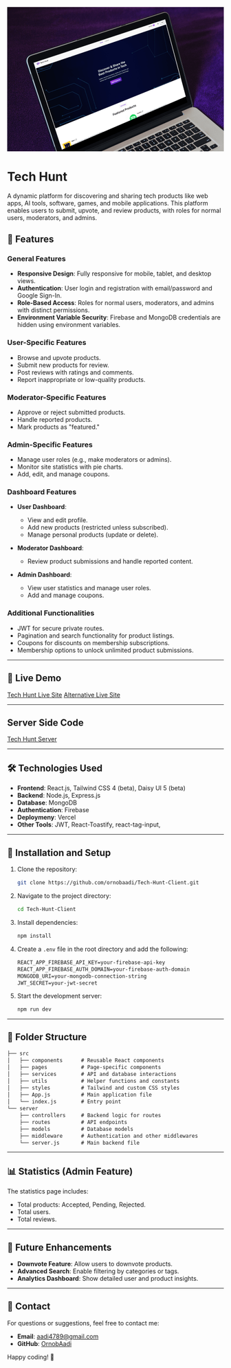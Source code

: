 <div align="center">
  <img src="public/Tech Hunt Mockup.png" alt="Tech Hunt Logo">
</div>

# Tech Hunt

A dynamic platform for discovering and sharing tech products like web apps, AI tools, software, games, and mobile applications. This platform enables users to submit, upvote, and review products, with roles for normal users, moderators, and admins.

## 🌟 Features

### General Features
- **Responsive Design**: Fully responsive for mobile, tablet, and desktop views.
- **Authentication**: User login and registration with email/password and Google Sign-In.
- **Role-Based Access**: Roles for normal users, moderators, and admins with distinct permissions.
- **Environment Variable Security**: Firebase and MongoDB credentials are hidden using environment variables.

### User-Specific Features
- Browse and upvote products.
- Submit new products for review.
- Post reviews with ratings and comments.
- Report inappropriate or low-quality products.

### Moderator-Specific Features
- Approve or reject submitted products.
- Handle reported products.
- Mark products as "featured."

### Admin-Specific Features
- Manage user roles (e.g., make moderators or admins).
- Monitor site statistics with pie charts.
- Add, edit, and manage coupons.

### Dashboard Features
- **User Dashboard**:
  - View and edit profile.
  - Add new products (restricted unless subscribed).
  - Manage personal products (update or delete).

- **Moderator Dashboard**:
  - Review product submissions and handle reported content.

- **Admin Dashboard**:
  - View user statistics and manage user roles.
  - Add and manage coupons.

### Additional Functionalities
- JWT for secure private routes.
- Pagination and search functionality for product listings.
- Coupons for discounts on membership subscriptions.
- Membership options to unlock unlimited product submissions.

---

## 🚀 Live Demo
[Tech Hunt Live Site](https://tech-hunt-39126.web.app/)
[Alternative Live Site](https://tech-hunt-ornobaadi.surge.sh/)


---

## Server Side Code
[Tech Hunt Server](https://github.com/ornobaadi/Tech-Hunt-Server)

---

## 🛠️ Technologies Used

- **Frontend**: React.js, Tailwind CSS 4 (beta), Daisy UI 5 (beta)
- **Backend**: Node.js, Express.js
- **Database**: MongoDB
- **Authentication**: Firebase
- **Deploymeny**: Vercel
- **Other Tools**: JWT, React-Toastify, react-tag-input, 

---

## 📖 Installation and Setup

1. Clone the repository:
   ```bash
   git clone https://github.com/ornobaadi/Tech-Hunt-Client.git
   ```
2. Navigate to the project directory:
   ```bash
   cd Tech-Hunt-Client
   ```
3. Install dependencies:
   ```bash
   npm install
   ```
4. Create a `.env` file in the root directory and add the following:
   ```env
   REACT_APP_FIREBASE_API_KEY=your-firebase-api-key
   REACT_APP_FIREBASE_AUTH_DOMAIN=your-firebase-auth-domain
   MONGODB_URI=your-mongodb-connection-string
   JWT_SECRET=your-jwt-secret
   ```
5. Start the development server:
   ```bash
   npm run dev
   ```

---

## 🎨 Folder Structure

```
├── src
│   ├── components      # Reusable React components
│   ├── pages           # Page-specific components
│   ├── services        # API and database interactions
│   ├── utils           # Helper functions and constants
│   ├── styles          # Tailwind and custom CSS styles
│   ├── App.js          # Main application file
│   └── index.js        # Entry point
└── server
    ├── controllers     # Backend logic for routes
    ├── routes          # API endpoints
    ├── models          # Database models
    ├── middleware      # Authentication and other middlewares
    └── server.js       # Main backend file
```

---

## 📊 Statistics (Admin Feature)

The statistics page includes:
- Total products: Accepted, Pending, Rejected.
- Total users.
- Total reviews.

---

## 📌 Future Enhancements

- **Downvote Feature**: Allow users to downvote products.
- **Advanced Search**: Enable filtering by categories or tags.
- **Analytics Dashboard**: Show detailed user and product insights.

---


## 📧 Contact

For questions or suggestions, feel free to contact me:

- **Email**: aadi4789@gmail.com
- **GitHub**: [OrnobAadi](https://github.com/ornobaadi)

Happy coding! 🎉

